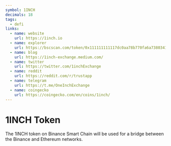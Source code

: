 ```yaml
---
symbol: 1INCH
decimals: 18
tags:
  - defi
links:
  - name: website
    url: https://1inch.io
  - name: explorer
    url: https://bscscan.com/token/0x111111111117dc0aa78b770fa6a738034120c302
  - name: blog
    url: https://1inch-exchange.medium.com/
  - name: twitter
    url: https://twitter.com/1inchExchange
  - name: reddit
    url: https://reddit.com/r/trustapp
  - name: telegram
    url: https://t.me/OneInchExchange
  - name: coingecko
    url: https://coingecko.com/en/coins/1inch/
---
```


# 1INCH Token

The 1INCH token on Binance Smart Chain will be used for a bridge between the Binance and Ethereum networks.

